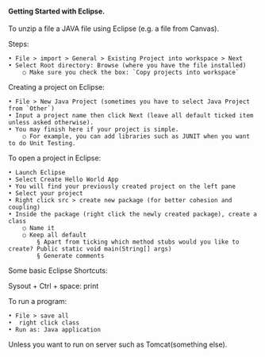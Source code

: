 #### Getting Started with Eclipse.

To unzip a file a JAVA file using Eclipse (e.g. a file from Canvas).

Steps:

	• File > import > General > Existing Project into workspace > Next
	• Select Root directory: Browse (where you have the file installed)
		○ Make sure you check the box: `Copy projects into workspace`



Creating a project on Eclipse:

	• File > New Java Project (sometimes you have to select Java Project from `Other`)
	• Input a project name then click Next (leave all default ticked item unless asked otherwise).
	• You may finish here if your project is simple.
		○ For example, you can add libraries such as JUNIT when you want to do Unit Testing.

To open a project in Eclipse:

	• Launch Eclipse
	• Select Create Hello World App
	• You will find your previously created project on the left pane
	• Select your project
	• Right click src > create new package (for better cohesion and coupling)
	• Inside the package (right click the newly created package), create a class
		○ Name it
		○ Keep all default
			§ Apart from ticking which method stubs would you like to create? Public static void main(String[] args)
			§ Generate comments

Some basic Eclipse Shortcuts:

Sysout + Ctrl + space: print

To run a program:

	• File > save all
	•  right click class
	• Run as: Java application
Unless you want to run on server such as Tomcat(something else).
